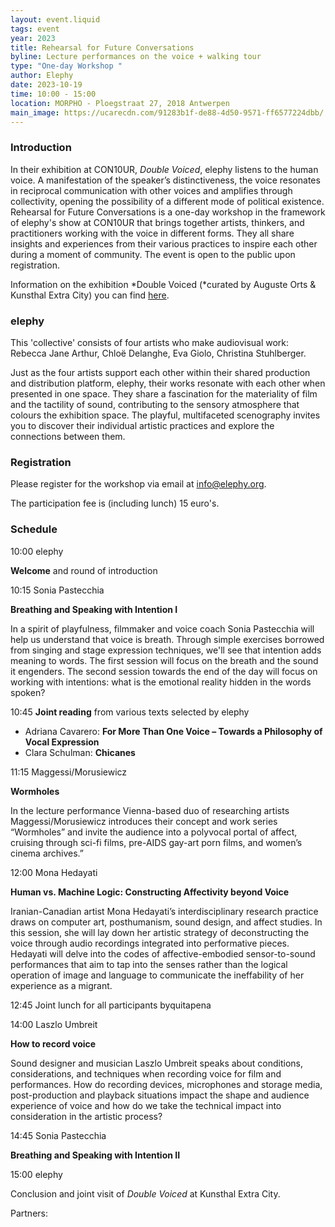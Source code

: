 ```yaml
---
layout: event.liquid
tags: event
year: 2023
title: Rehearsal for Future Conversations
byline: Lecture performances on the voice + walking tour
type: "One-day Workshop "
author: Elephy
date: 2023-10-19
time: 10:00 - 15:00
location: MORPHO - Ploegstraat 27, 2018 Antwerpen
main_image: https://ucarecdn.com/91283b1f-de88-4d50-9571-ff6577224dbb/
---
```

### Introduction 

In their exhibition at CON10UR, *Double Voiced*, elephy listens to the human voice. A manifestation of the speaker’s distinctiveness, the voice resonates in reciprocal communication with other voices and amplifies through collectivity, opening the possibility of a different mode of political existence. Rehearsal for Future Conversations is a one-day workshop in the framework of elephy's show at CON10UR that brings together artists, thinkers, and practitioners working with the voice in different forms. They all share insights and experiences from their various practices to inspire each other during a moment of community. The event is open to the public upon registration.

Information on the exhibition *Double Voiced (*curated by Auguste Orts & Kunsthal Extra City) you can find [here](https://extracitykunsthal.org/en/exhibitions/double-voiced). 

### elephy 

This 'collective' consists of four artists who make audiovisual work: Rebecca Jane Arthur, Chloë Delanghe, Eva Giolo, Christina Stuhlberger. 

Just as the four artists support each other within their shared production and distribution platform, elephy, their works resonate with each other when presented in one space. They share a fascination for the materiality of film and the tactility of sound, contributing to the sensory atmosphere that colours the exhibition space. The playful, multifaceted scenography invites you to discover their individual artistic practices and explore the connections between them.



### Registration 

Please register for the workshop via email at info@elephy.org.

The participation fee is  (including lunch) 15 euro's. 

### Schedule 

10:00	elephy

**Welcome** and round of introduction

  

10:15	Sonia Pastecchia

**Breathing and Speaking with Intention I** 

In a spirit of playfulness, filmmaker and voice coach Sonia Pastecchia will help us understand that voice is breath. Through simple exercises borrowed from singing and stage expression techniques, we'll see that intention adds meaning to words. The first session will focus on the breath and the sound it engenders. The second session towards the end of the day will focus on working with intentions: what is the emotional reality hidden in the words spoken?

 

10:45    **Joint reading** from various texts selected by elephy

* Adriana Cavarero: **For More Than One Voice – Towards a Philosophy of Vocal Expression**
* Clara Schulman: **Chicanes**

 

11:15	Maggessi/Morusiewicz

**Wormholes**

In the lecture performance Vienna-based duo of researching artists Maggessi/Morusiewicz introduces their concept and work series “Wormholes” and invite the audience into a polyvocal portal of affect, cruising through sci-fi films, pre-AIDS gay-art porn films, and women’s cinema archives.”

 

12:00   Mona Hedayati

**Human vs. Machine Logic: Constructing Affectivity beyond Voice** 

Iranian-Canadian artist Mona Hedayati’s interdisciplinary research practice draws on computer art, posthumanism, sound design, and affect studies. In this session, she will lay down her artistic strategy of deconstructing the voice through audio recordings integrated into performative pieces. Hedayati will delve into the codes of affective-embodied sensor-to-sound performances that aim to tap into the senses rather than the logical operation of image and language to communicate the ineffability of her experience as a migrant.

 

12:45	Joint lunch for all participants byquitapena 



14:00	Laszlo Umbreit

**How to record voice**

Sound designer and musician Laszlo Umbreit speaks about conditions, considerations, and techniques when recording voice for film and performances. How do recording devices, microphones and storage media, post-production and playback situations impact the shape and audience experience of voice and how do we take the technical impact into consideration in the artistic process?



14:45	Sonia Pastecchia

**Breathing and Speaking with Intention II**

 

15:00	elephy

Conclusion and joint visit of *Double Voiced* at Kunsthal Extra City.



Partners: